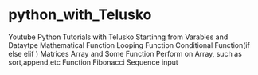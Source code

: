 # python_with_Telusko
Youtube Python Tutorials with Telusko
Startinng from Varables and Dataytpe 
Mathematical Function
Looping Function
Conditional Function(if else elif )
Matrices
Array and Some Function Perform on Array, such as sort,append,etc
Function
Fibonacci Sequence
input
